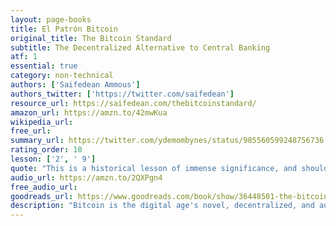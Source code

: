 ```yaml
---
layout: page-books
title: El Patrón Bitcoin
original_title: The Bitcoin Standard
subtitle: The Decentralized Alternative to Central Banking
atf: 1
essential: true
category: non-technical
authors: ['Saifedean Ammous']
authors_twitter: ['https://twitter.com/saifedean']
resource_url: https://saifedean.com/thebitcoinstandard/
amazon_url: https://amzn.to/42mwKua
wikipedia_url: 
free_url: 
summary_url: https://twitter.com/ydemombynes/status/985560599248756736
rating_order: 10
lesson: ['2', ' 9']
quote: "This is a historical lesson of immense significance, and should be kept in mind by anyone who thinks his refusal of Bitcoin means he doesn't have to deal with it. History shows it is not​ possible to insulate yourself from the consequences of others holding money that is harder than yours."
audio_url: https://amzn.to/2QXPgn4
free_audio_url: 
goodreads_url: https://www.goodreads.com/book/show/36448501-the-bitcoin-standard
description: "Bitcoin is the digital age's novel, decentralized, and automated solution to the problem of money: accessible worldwide, controlled by nobody. Can this young upstart money challenge the global monetary order? Economist Saifedean Ammous traces the history of the technologies of money to seashells, limestones, cattle, salt, beads, metals, and government debt, explaining what gave these technologies their monetary role, what makes for sound money, and the benefits of a sound monetary regime to economic growth, innovation, culture, trade, individual freedom, and international peace.  The monetary and historical analysis sets the stage for understanding the mechanics of the operation of Bitcoin, the reasons for its initial success, and the role it could play in an information economy. Rather than serving as a currency and network for consumer purchases, the author argues Bitcoin is better suited as a store of value and network for settlement between large financial institutions. With an automated and perfectly predictable monetary policy, and the ability to perform final settlement of large sums across the world in a matter of minutes, Bitcoin's true importance may just lie in providing a decentralized, neutral, free-market alternative to national central banks."
---
```

